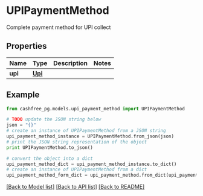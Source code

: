 # UPIPaymentMethod

Complete payment method for UPI collect

## Properties
Name | Type | Description | Notes
------------ | ------------- | ------------- | -------------
**upi** | [**Upi**](Upi.md) |  | 

## Example

```python
from cashfree_pg.models.upi_payment_method import UPIPaymentMethod

# TODO update the JSON string below
json = "{}"
# create an instance of UPIPaymentMethod from a JSON string
upi_payment_method_instance = UPIPaymentMethod.from_json(json)
# print the JSON string representation of the object
print UPIPaymentMethod.to_json()

# convert the object into a dict
upi_payment_method_dict = upi_payment_method_instance.to_dict()
# create an instance of UPIPaymentMethod from a dict
upi_payment_method_form_dict = upi_payment_method.from_dict(upi_payment_method_dict)
```
[[Back to Model list]](../README.md#documentation-for-models) [[Back to API list]](../README.md#documentation-for-api-endpoints) [[Back to README]](../README.md)


